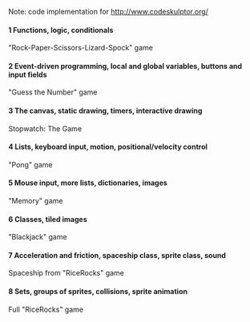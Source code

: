 Note: code implementation for http://www.codeskulptor.org/
#### 1 	Functions, logic, conditionals
"Rock-Paper-Scissors-Lizard-Spock" game
#### 2 	Event-driven programming, local and global variables, buttons and input fields
"Guess the Number" game
#### 3 	The canvas, static drawing, timers, interactive drawing
Stopwatch: The Game
#### 4 	Lists, keyboard input, motion, positional/velocity control
"Pong" game
#### 5 	Mouse input, more lists, dictionaries, images
"Memory" game
#### 6 	Classes, tiled images
"Blackjack" game
#### 7 	Acceleration and friction, spaceship class, sprite class, sound
Spaceship from "RiceRocks" game
#### 8 	Sets, groups of sprites, collisions, sprite animation
Full "RiceRocks" game
